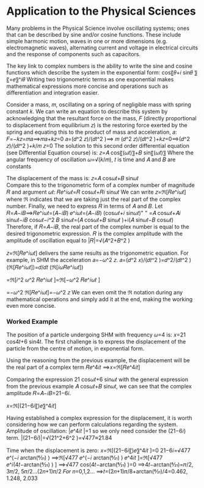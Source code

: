 # Application to the Physical Sciences 

Many problems in the Physical Science involve oscillating systems; ones that can be described by sine and/or cosine functions. These include 
simple harmonic motion, 
waves in one or more dimensions (e.g. electromagnetic waves), 
alternating current and voltage in electrical circuits and the response of components such as capacitors. 

The key link to complex numbers is the ability to write the sine and cosine functions which describe the system in the exponential form:
cos⁡〖𝜃+𝑖 sin⁡𝜃 〗 〖=𝑒〗^𝑖𝜃
Writing two trigonometric terms as one exponential makes mathematical expressions more concise and operations such as differentiation and integration easier.

Consider a mass, 𝑚, oscillating on a spring of negligible mass with spring constant 𝑘. We can write an equation to describe this system by acknowledging that the resultant force on the mass, 𝐹 (directly proportional to displacement from equilibrium 𝑧) is the restoring force exerted by the spring and equating this to the product of mass and acceleration, 𝑎:
𝐹=−𝑘𝑧=𝑚𝑎⟹𝑚𝑎+𝑘𝑧=0
𝑎=(𝑑^2 𝑧)/(𝑑𝑡^2 )⟹ 𝑚 (𝑑^2 𝑧)/(𝑑𝑡^2 )+𝑘𝑧=0⟹(𝑑^2 𝑧)/(𝑑𝑡^2 )+𝑘/𝑚 𝑧=0
The solution to this second order differential equation (see Differential Equation course) is:
𝑧=𝐴 cos⁡〖(𝜔𝑡)〗+𝐵 sin⁡〖(𝜔𝑡)〗 
Where the angular frequency of oscillation 𝜔=√(𝑘/𝑚), 𝑡 is time and 𝐴 and 𝐵 are constants


The displacement of the mass is:
 𝑧=𝐴 cos⁡𝜔𝑡+𝐵 sin⁡𝜔𝑡  
Compare this to the trigonometric form of a complex number of magnitude 𝑅 and argument 𝜔𝑡: 
𝑅𝑒^𝑖𝜔𝑡=𝑅 cos⁡𝜔𝑡+𝑅𝑖 sin⁡𝜔𝑡 
We can write 𝑧=ℜ[𝑅𝑒^𝑖𝜔𝑡] where ℜ indicates that we are taking just the real part of the complex number. Finally, we need to express 𝑅 in terms of 𝐴 and 𝐵.
Let 𝑅=𝐴−𝑖𝐵⟹𝑅𝑒^𝑖𝜔𝑡=(𝐴−𝑖𝐵) 𝑒^𝑖𝜔𝑡=(𝐴−𝑖𝐵)  (cos⁡𝜔𝑡+𝑖 sin⁡𝜔𝑡)" "
=𝐴 cos⁡𝜔𝑡+𝐴𝑖 sin⁡𝜔𝑡−𝑖𝐵 cos⁡𝜔𝑡−𝑖^2 𝐵 sin⁡𝜔𝑡=(𝐴 cos⁡𝜔𝑡+𝐵 sin⁡𝜔𝑡 )+i(𝐴 sin⁡𝜔𝑡−𝐵 cos⁡𝜔𝑡)
Therefore, if 𝑅=𝐴−𝑖𝐵, the real part of the complex number is equal to the desired trigonometric expression. 𝑅 is the complex amplitude with the amplitude of oscillation equal to |𝑅|=√(𝐴^2+𝐵^2 )


𝑧=ℜ[𝑅𝑒^𝑖𝜔𝑡] delivers the same results as the trigonometric equation. 
For example, in SHM the acceleration 𝑎=−𝜔^2 𝑧. 
𝑎=(𝑑^2 𝑥)/(𝑑𝑡^2 )=𝑑^2/(𝑑𝑡^2 ) (ℜ[𝑅𝑒^𝑖𝜔𝑡])=𝑑/𝑑𝑡 (ℜ[𝑖𝜔𝑅𝑒^𝑖𝜔𝑡])

=ℜ[𝑖^2 𝜔^2 𝑅𝑒^𝑖𝜔𝑡 ]=ℜ[−𝜔^2 𝑅𝑒^𝑖𝜔𝑡 ]

=−𝜔^2 ℜ[𝑅𝑒^𝑖𝜔𝑡]=−𝜔^2 𝑧
We can even omit the ℜ notation during any mathematical operations and simply add it at the end, making the working even more concise. 

### Worked Example

The position of a particle undergoing SHM with frequency 𝜔=4 is:
𝑥=21 cos⁡4𝑡+6 sin⁡4𝑡. 
The first challenge is to express the displacement of the particle from the centre of motion, in exponential form. 

Using the reasoning from the previous example, the displacement will be the real part of a complex term	 𝑅𝑒^4𝑖𝑡 ⟹𝑥=ℜ[𝑅𝑒^4𝑖𝑡]

Comparing the expression 21 cos⁡𝜔𝑡+6 sin⁡𝜔𝑡 with the general expression from the previous example 𝐴 cos⁡𝜔𝑡+𝐵 sin⁡𝜔𝑡, we can see that the complex amplitude 𝑅=𝐴−𝑖𝐵=21−6𝑖. 

𝑥=ℜ[(21−6𝑖〖)𝑒〗^4𝑖𝑡]



Having established a complex expression for the displacement, it is worth considering how we can perform calculations regarding the system. 
Amplitude of oscillation: |𝑒^4𝑖𝑡 |=1 so we only need consider the (21−6𝑖) term. |(21−6𝑖)|=√(21^2+6^2 )=√477≈21.84

Time when the displacement is zero: 𝑥=ℜ[(21−6𝑖〖)𝑒〗^4𝑖𝑡 ]=0
21−6𝑖=√477 𝑒^(−𝑖 arctan⁡(6⁄21) )
⟹ℜ[√477 𝑒^(−𝑖 arctan⁡(6⁄21) ) 𝑒^4𝑖𝑡 ]=ℜ[√477 𝑒^𝑖(4𝑡−arctan⁡(6⁄21) )  ]
⟹√477  cos⁡(4𝑡−arctan⁡(6⁄21) )=0
⟹4𝑡−arctan⁡(6⁄21)=𝜋/2, 3𝜋/2, 5𝜋/2…(2𝑛+1)𝜋/2       𝐹𝑜𝑟 𝑛=0,1,2…
⟹𝑡=(2𝑛+1)𝜋/8+arctan⁡(6⁄21)/4=0.462, 1.248, 2.033 











